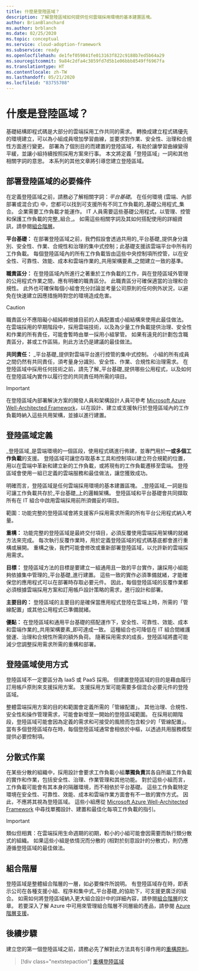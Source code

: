 ```yaml
---
title: 什麼是登陸區域？
description: 了解登陸區域如何提供任何雲端採用環境的基本建置區塊。
author: BrianBlanchard
ms.author: brblanch
ms.date: 02/25/2020
ms.topic: conceptual
ms.service: cloud-adoption-framework
ms.subservice: ready
ms.openlocfilehash: de1fef059841fe013163f822c9188b7ed5b64a29
ms.sourcegitcommit: 9a84c2dfa4c3859fd7d5b1e06bbb8549ff6967fa
ms.translationtype: HT
ms.contentlocale: zh-TW
ms.lasthandoff: 05/21/2020
ms.locfileid: "83755708"
---
```

<!-- markdownlint-disable MD026 -->

# <a name="what-is-a-landing-zone"></a>什麼是登陸區域？

基礎結構即程式碼是大部分的雲端採用工作共同的需求。 轉換成建立程式碼優先的環境建立，可以為小組成員增加學習曲線，並要求對作業、安全性、治理和合規性方面進行變更。 部署為了個別目的而建置的登陸區域，有助於讓學習曲線變得平緩，並讓小組持續按照採用方案來行事。 本文將定義「登陸區域」一詞和其他相關字詞的意思。 本系列的其他文章將引導您建立登陸區域。

## <a name="prerequisite-to-landing-zone-deployment"></a>部署登陸區域的必要條件

在定義登陸區域之前，請務必了解相關字詞：_平台基礎_。 在任何環境 (雲端、內部部署或混合式) 中，您都可以找到可支援所有不同工作負載的_基礎公用程式_集合。 企業需要工作負載才能運作。 IT 人員需要這些基礎公用程式，以管理、控管和保護工作負載的完整_組合_。 如需這些相關字詞及其如何搭配使用的詳細資訊，請參閱[組合階層](../../reference/fundamental-concepts/hosting-hierarchy.md)。

**平台基礎：** 在部署登陸區域之前，我們假設會透過共用的_平台基礎_提供身分識別、安全性、作業、合規性和治理的集中式控制；此基礎支援該雲端平台中所有的工作負載。 每個登陸區域內的所有工作負載皆由這些中央控制項所控管，以在安全性、可靠性、效能、成本和雲端作業的_共用架構要素_之間建立一致的基準。

**職責區分：** 在登陸區域內所進行之著重於工作負載的工作，與在登陸區域外管理的公用程式作業之間，應有明確的職責區分。 此職責區分可確保適當的治理和合規性。 此外也可確保每個小組會充分討論並考量公司原則的任何例外狀況，以避免在快速建立因應措施時對您的環境造成危害。

> [!CAUTION]
> 職責區分不應阻礙小組純粹根據目前的人員配置或小組結構來使用此最佳做法。 在雲端採用的早期階段中，採用雲端技術，以及為少量工作負載提供治理、安全性和作業的所有責任，可能會暫時由單一採用小組掌管。 如果有遠見的計劃包含職責區分，甚或工作區隔，則此方法仍是建議的最佳做法。

**共同責任：** _平台基礎_提供對雲端平台進行控管的集中式控制。 小組的所有成員之間仍然有共同責任，須考量身分識別、安全性、作業、合規性和治理需求。 在登陸區域中採用任何技術之前，請先了解_平台基礎_提供哪些公用程式，以及如何在登陸區域內實作以履行您的共同責任時所需的項目。

> [!IMPORTANT]
> 在登陸區域內部署解決方案的開發人員和架構設計人員可參考 [Microsoft Azure Well-Architected Framework](https://docs.microsoft.com/azure/architecture/framework/)，以在設計、建立或支援執行於登陸區域內的工作負載時納入這些共用架構，並據以進行建置。

## <a name="landing-zone-definition"></a>登陸區域定義

_登陸區域_是雲端環境的一個區段，使用程式碼進行佈建，並專門用於**一或多個工作負載**的支援。 登陸區域可讓您存取基本工具和控制項以建立符合規範的位置，用以在雲端中革新和建立新的工作負載，或將現有的工作負載遷移至雲端。 登陸區域會使用一組已定義的雲端服務和最佳做法，讓您獲致成功。

明確而言，登陸區域是任何雲端採用環境的基本建置區塊。 _登陸區域_一詞是指可讓工作負載共存於_平台基礎_上的邏輯架構。 登陸區域和平台基礎會共同擷取所有在 IT 組合中啟用雲端採用前所須備妥的項目。

範圍：功能完整的登陸區域會將支援客戶採用需求所需的所有平台公用程式納入考量。

**重構：** 功能完整的登陸區域是最終交付項目，必須反覆使用雲端採用架構的就緒方法來完成。 每次執行反覆作業時，用於定義登陸區域的程式碼基底都會進行重構或展開。 重構之後，我們可能會修改或重新部署登陸區域，以允許新的雲端採用需求。

**目標：** 登陸區域方法的目標是要建立一組通用且一致的平台實作，讓採用小組能夠依據集中管理的_平台基礎_進行建置。 這些一致的實作必須準備就緒，才能確保您的應用程式可以在部署時存取必要元件。 因此，每個登陸區域的反覆作業都必須根據雲端採用方案和訂用帳戶設計策略的需求，進行設計和部署。

**主要目的：** 登陸區域的主要目的是確保當應用程式登陸在雲端上時，所需的「管線配置」或其他公用程式已準備就緒。

**優點：** 在登陸區域和通用平台基礎的搭配運作下，安全性、可靠性、效能、成本和雲端作業的_共用架構要素_即可達成一致。 這種組合也可降低在 IT 組合間維護營運、治理和合規性所需的額外負荷。 隨著採用需求的成長，登陸區域將盡可能減少您調整採用需求所需的重構和部署。

## <a name="landing-zone-usage"></a>登陸區域使用方式

登陸區域不一定要區分為 IaaS 或 PaaS 採用。 但建置登陸區域的目的是藉由履行訂用帳戶原則來支援採用方案。 支援採用方案可能需要多個混合必要元件的登陸區域。

整體雲端採用方案的目的和範圍會定義所需的「管線配置」。 其他治理、合規性、安全性和操作管理需求，可能會新增至一開始的登陸區域範圍。 在採用初期階段，登陸區域可能會因為定義的需求和可接受的風險而包含較少的「管線配置」。 當有多個登陸區域存在時，每個登陸區域通常會相依於中樞，以透過共用服務模型提供必要控制項。

## <a name="decentralized-operations"></a>分散式作業

在某些分散的組織中，採用設計會要求工作負載小組**單獨負責**其各自所屬工作負載的實作和作業，包括安全性、治理、作業管理和其他功能。 對於這些小組而言，工作負載可能會有其本身的隔離環境，而不相依於平台基礎。 這些工作負載特定環境在安全性、可靠性、效能、成本和雲端作業方面會有不一致的實作方式。 因此，不應將其視為登陸區域。 這些小組應從 [Microsoft Azure Well-Architected Framework](https://docs.microsoft.com/azure/architecture/framework/) 中尋找單獨設計、建置和最佳化每項工作負載的指引。

> [!IMPORTANT]
> 類似但相異：在雲端採用生命週期的初期，較小的小組可能會因需要而執行類分散式的組織。 如果這些小組是依情況而分散的 (相對於刻意設計的分散式)，則仍應遵循登陸區域的最佳做法。

## <a name="portfolio-hierarchy"></a>組合階層

登陸區域是整體組合階層的一層，如必要條件所說明。 有登陸區域存在時，即表示公司在各種支援小組、程序和集中式_平台基礎_的協助下，可支援更廣泛的組合。 如需如何將登陸區域納入更大組合設計中的詳細內容，請參閱[組合階層](../../reference/fundamental-concepts/hosting-hierarchy.md)的文章。 若要深入了解 Azure 中可用來管理組合階層不同層級的產品，請參閱 [Azure 階層支援](../../reference/fundamental-concepts/hierarchy-azure-tools.md)。

## <a name="next-steps"></a>後續步驟

建立您的第一個登陸區域之前，請務必先了解對此方法具有引導作用的[重構原則](./refactor.md)。

> [!div class="nextstepaction"]
> [重構登陸區域](./refactor.md)

